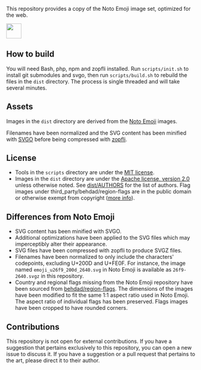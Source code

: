 This repository provides a copy of the Noto Emoji image set, optimized for the web.

<img width="40" height="40" src="https://cdn.jsdelivr.net/gh/s9e/emoji-assets-noto/dist/svgz/1f929.svgz">


## How to build

You will need Bash, php, npm and zopfli installed. Run `scripts/init.sh` to install git submodules and svgo, then run 
`scripts/build.sh` to rebuild the files in the `dist` directory. The process is single threaded and will take several minutes.


## Assets

Images in the `dist` directory are derived from the [Noto Emoji](https://github.com/googlei18n/noto-emoji) images.

Filenames have been normalized and the SVG content has been minified with [SVGO](https://github.com/svg/svgo/) before being compressed with [zopfli](https://github.com/google/zopfli).


## License

- Tools in the `scripts` directory are under the [MIT license](scripts/LICENSE).
- Images in the `dist` directory are under the [Apache license, version 2.0](dist/LICENSE) unless otherwise noted. See 
[dist/AUTHORS](dist/AUTHORS) for the list of authors. Flag images under third_party/behdad/region-flags are in the 
public domain or otherwise exempt from copyright ([more info](https://github.com/behdad/region-flags/blob/gh-pages/COPYING)).


## Differences from Noto Emoji

- SVG content has been minified with SVGO.
- Additional optimizations have been applied to the SVG files which may imperceptibly alter their appearance.
- SVG files have been compressed with zopfli to produce SVGZ files.
- Filenames have been normalized to only include the characters' codepoints, excluding U+200D and U+FE0F. For instance, the image named `emoji_u26f9_200d_2640.svg` in Noto Emoji is available as `26f9-2640.svgz` in this repository.
- Country and regional flags missing from the Noto Emoji repository have been sourced from [behdad/region-flags](https://github.com/behdad/region-flags). The dimensions of the images have been modified to fit the same 1:1 aspect ratio used in Noto Emoji. The aspect ratio of individual flags has been preserved. Flags images have been cropped to have rounded corners.


## Contributions

This repository is not open for external contributions. If you have a suggestion that pertains exclusively to this repository, you can open a new issue to discuss it. If you have a suggestion or a pull request that pertains to the art, please direct it to their author.
